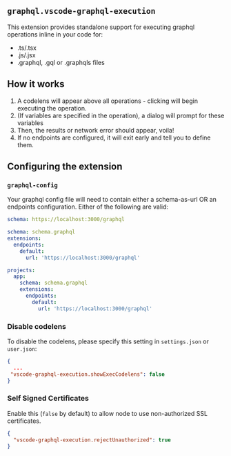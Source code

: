 ## `graphql.vscode-graphql-execution`

This extension provides standalone support for executing graphql operations inline in your code for:

- .ts/.tsx
- .js/.jsx
- .graphql, .gql or .graphqls files

## How it works

1. A codelens will appear above all operations - clicking will begin executing the operation.
2. (If variables are specified in the operation), a dialog will prompt for these variables
3. Then, the results or network error should appear, voila!
4. If no endpoints are configured, it will exit early and tell you to define them.

## Configuring the extension

### `graphql-config`

Your graphql config file will need to contain either a schema-as-url OR an endpoints configuration. Either of the following are valid:

```yaml
schema: https://localhost:3000/graphql
```

```yaml
schema: schema.graphql
extensions:
  endpoints:
    default:
      url: 'https://localhost:3000/graphql'
```

```yaml
projects:
  app:
    schema: schema.graphql
    extensions:
      endpoints:
        default:
          url: 'https://localhost:3000/graphql'
```

### Disable codelens

To disable the codelens, please specify this setting in `settings.json` or `user.json`:

```json
{
  ...
 "vscode-graphql-execution.showExecCodelens": false
}
```

### Self Signed Certificates

Enable this (`false` by default) to allow node to use non-authorized SSL certificates.

```json
{
  "vscode-graphql-execution.rejectUnauthorized": true
}
```
